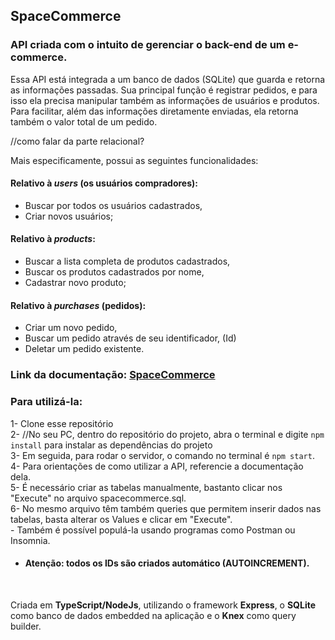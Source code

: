 ## SpaceCommerce <br/>
### API criada com o intuito de gerenciar o back-end de um e-commerce.

Essa API está integrada a um banco de dados (SQLite) que guarda e retorna as informações passadas.
Sua principal função é registrar pedidos, e para isso ela precisa manipular também as informações de usuários e produtos.
Para facilitar, além das informações diretamente enviadas, ela retorna também o valor total de um pedido.

//como falar da parte relacional?

Mais especificamente, possui as seguintes funcionalidades:

#### Relativo à _users_ (os usuários compradores):<br/>
- Buscar por todos os usuários cadastrados,<br/>
- Criar novos usuários;<br/>

	   
#### Relativo à _products_: <br/>
- Buscar a lista completa de produtos cadastrados, <br/>
- Buscar os produtos cadastrados por nome,<br/>
- Cadastrar novo produto;<br/>


#### Relativo à _purchases_ (pedidos):<br/>
- Criar um novo pedido,<br/>
- Buscar um pedido através de seu identificador, (Id)<br/>
- Deletar um pedido existente.<br/> 

### Link da documentação: [SpaceCommerce](https://documenter.getpostman.com/view/27681355/2s9Xxtxaz4#e177542b-a0ee-4c80-8435-5c3288fa3d21)

### Para utilizá-la:
1- Clone esse repositório <br/>
2- //No seu PC, dentro do repositório do projeto, abra o terminal e digite `npm install` para instalar as dependências do projeto<br/>
3- Em seguida, para rodar o servidor, o comando no terminal é `npm start`.<br/>
4- Para orientações de como utilizar a API, referencie a documentação dela.<br/>
5- É necessário criar as tabelas manualmente, bastanto clicar nos "Execute" no arquivo spacecommerce.sql. <br/>
6- No mesmo arquivo têm também queries que permitem inserir dados nas tabelas, basta alterar os Values e clicar em "Execute". <br/>
	- Também é possível populá-la usando programas como Postman ou Insomnia.
- #### **Atenção:** todos os IDs são criados automático (AUTOINCREMENT).

<br/>

Criada em **TypeScript/NodeJs**, utilizando o framework __Express__, o **SQLite** como banco de dados embedded na aplicação e o **Knex** como query builder.

